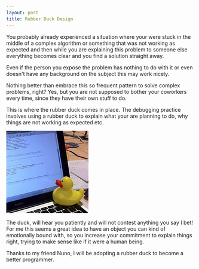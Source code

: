 ```yaml
---
layout: post
title: Rubber Duck Design
---
```


You probably already experienced a situation where your were stuck in the middle of a complex algorithm or something that was not working as expected and then while you are explaining this problem to someone else everything becomes clear and you find a solution straight away.

Even if the person you expose the problem has nothing to do with it or even doesn't have any background on the subject this may work nicely.

Nothing better than embrace this so frequent pattern to solve complex problems, right? Yes, but you are not supposed to bother your coworkers every time, since they have their own stuff to do. 

This is where the rubber duck comes in place. The debugging practice involves using a rubber duck to explain what your are planning to do, why things are not working as expected etc.

![Rubber Duck](..\images\Rubber_duck_assisting_with_debugging.jpg)

The duck, will hear you patiently and will not contest anything you say I bet! For me this seems a great idea to have an object you can kind of emotionally bound with, so you increase your commitment to explain things right, trying to make sense like if it were a human being.

Thanks to my friend Nuno, I will be adopting a rubber duck to become a better programmer.

